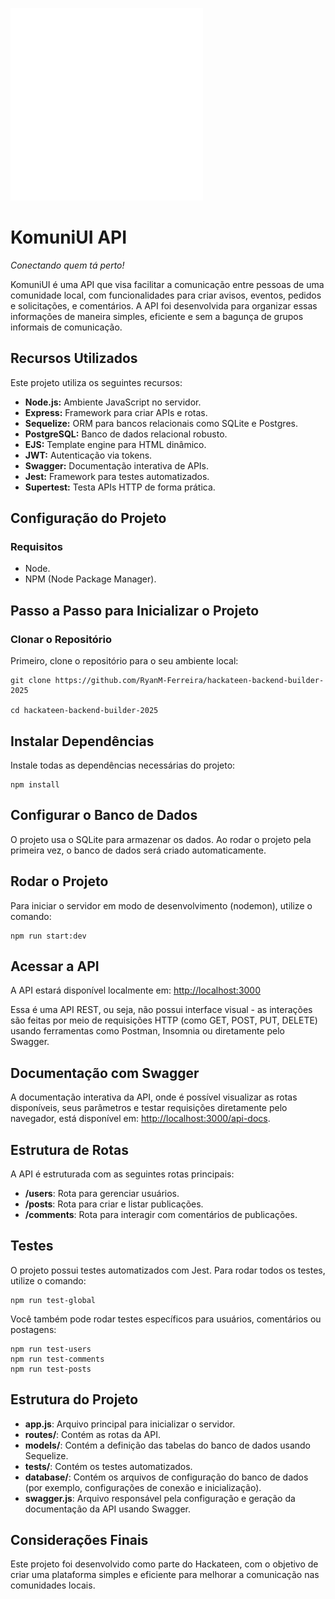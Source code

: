 ![Logo do KomuniUI](logo.svg) 
# KomuniUI API
*Conectando quem tá perto!*

KomuniUI é uma API que visa facilitar a comunicação entre pessoas de uma comunidade local, com funcionalidades para criar avisos, eventos, pedidos e solicitações, e comentários. A API foi desenvolvida para organizar essas informações de maneira simples, eficiente e sem a bagunça de grupos informais de comunicação.

## Recursos Utilizados
Este projeto utiliza os seguintes recursos:
- **Node.js:** Ambiente JavaScript no servidor.
- **Express:** Framework para criar APIs e rotas.
- **Sequelize:** ORM para bancos relacionais como SQLite e Postgres.
- **PostgreSQL:** Banco de dados relacional robusto.
- **EJS:** Template engine para HTML dinâmico.
- **JWT:** Autenticação via tokens.
- **Swagger:** Documentação interativa de APIs.
- **Jest:** Framework para testes automatizados.
- **Supertest:** Testa APIs HTTP de forma prática.

## Configuração do Projeto
### Requisitos
- Node.
- NPM (Node Package Manager).

## Passo a Passo para Inicializar o Projeto

### Clonar o Repositório
Primeiro, clone o repositório para o seu ambiente local:
```
git clone https://github.com/RyanM-Ferreira/hackateen-backend-builder-2025

cd hackateen-backend-builder-2025
```

## Instalar Dependências
Instale todas as dependências necessárias do projeto:
```
npm install
```

## Configurar o Banco de Dados
O projeto usa o SQLite para armazenar os dados. Ao rodar o projeto pela primeira vez, o banco de dados será criado automaticamente.

## Rodar o Projeto
Para iniciar o servidor em modo de desenvolvimento (nodemon), utilize o comando:
```
npm run start:dev
```

## Acessar a API

A API estará disponível localmente em: [http://localhost:3000](http://localhost:3000)

Essa é uma API REST, ou seja, não possui interface visual - as interações são feitas por meio de requisições HTTP (como GET, POST, PUT, DELETE) usando ferramentas como Postman, Insomnia ou diretamente pelo Swagger.

## Documentação com Swagger
A documentação interativa da API, onde é possível visualizar as rotas disponíveis, seus parâmetros e testar requisições diretamente pelo navegador, está disponível em: [http://localhost:3000/api-docs](http://localhost:3000/api-docs).


## Estrutura de Rotas
A API é estruturada com as seguintes rotas principais:
- **/users**: Rota para gerenciar usuários.
- **/posts**: Rota para criar e listar publicações.
- **/comments**: Rota para interagir com comentários de publicações.

## Testes
O projeto possui testes automatizados com Jest. Para rodar todos os testes, utilize o comando:
```
npm run test-global
```
Você também pode rodar testes específicos para usuários, comentários ou postagens:
```
npm run test-users
npm run test-comments
npm run test-posts
```

## Estrutura do Projeto
- **app.js**: Arquivo principal para inicializar o servidor.
- **routes/**: Contém as rotas da API.
- **models/**: Contém a definição das tabelas do banco de dados usando Sequelize.
- **tests/**: Contém os testes automatizados.
- **database/**: Contém os arquivos de configuração do banco de dados (por exemplo, configurações de conexão e inicialização).
- **swagger.js**: Arquivo responsável pela configuração e geração da documentação da API usando Swagger.

## Considerações Finais
Este projeto foi desenvolvido como parte do Hackateen, com o objetivo de criar uma plataforma simples e eficiente para melhorar a comunicação nas comunidades locais.
